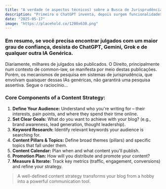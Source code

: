 ```yaml
---
title: "A verdade (e aspectos técnicos) sobre a Busca de Jurisprudência por IA"
description: "Primeiro o ChatGPT inventa, depois surgem funcionalidades de Busca e Investigação (Deep Search e/ou Pesquisa Profunda). Como funciona e até onde estas pesquisas podem ajudar você advogado."
date: "2025-05-17"
image: "https://placehold.co/1200x630.png"
---
```

<style>
a:hover { text-decoration: underline; }
</style>
### Em resumo, se você precisa encontrar julgados com um maior grau de confiança, desista do ChatGPT, Gemini, Grok e de qualquer outra IA Genérica.

Diariamente, milhares de julgados são publicados. O Direito, principalmente num contexto de common-law, se manifesta por meio destas publicações. Porém, os mecanismos de pesquisa em sistemas de jurisprudência, que envolvam quaisquer dessas IAs genéricas, não garantirá uma pesquisa assertiva. Segue o raciocínio...

### Core Components of a Content Strategy:

1.  **Define Your Audience:** Understand who you're writing for – their interests, pain points, and where they spend their time online.
2.  **Set Clear Goals:** What do you want to achieve with your blog? (e.g., brand awareness, lead generation, thought leadership).
3.  **Keyword Research:** Identify relevant keywords your audience is searching for.
4.  **Content Pillars & Topics:** Define broad themes (pillars) and specific topics that fall under them.
5.  **Content Calendar:** Plan when and what content you'll publish.
6.  **Promotion Plan:** How will you distribute and promote your content?
7.  **Measure & Iterate:** Track key metrics (traffic, engagement, conversions) and refine your strategy.

> A well-defined content strategy transforms your blog from a hobby into a powerful communication tool.
